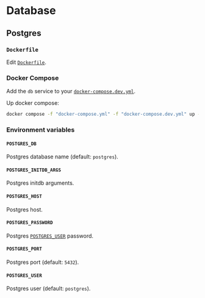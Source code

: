 # Database

## Postgres

### `Dockerfile`

Edit [`Dockerfile`](../../jenkins/Dockerfile).

### Docker Compose

Add the `db` service to your [`docker-compose.dev.yml`](../docker-compose.dev.yml).

Up docker compose:

```bash
docker compose -f "docker-compose.yml" -f "docker-compose.dev.yml" up -d --build
```

### Environment variables

#### `POSTGRES_DB`

Postgres database name (default: `postgres`).

#### `POSTGRES_INITDB_ARGS`

Postgres initdb arguments.

#### `POSTGRES_HOST`

Postgres host.

#### `POSTGRES_PASSWORD`

Postgres [`POSTGRES_USER`](#postgres_user) password.

#### `POSTGRES_PORT`

Postgres port (default: `5432`).

#### `POSTGRES_USER`

Postgres user (default: `postgres`).
